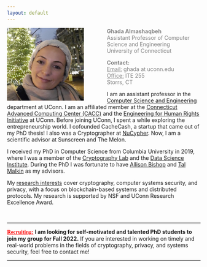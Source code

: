 ```yaml
---
layout: default
---
```


<div class="grid">
    <div class="col-1-2">
       <div class="content">
           <img style="float: left; margin-right: 60px;" src="images/ghada0.jpg" alt="myprofile" width="200" height="190"> 
       </div>
    </div>
    <div class="col-1-2">
       <div class="content">
          <span style="color:grey;font-size:14px;">
            <p><b>Ghada Almashaqbeh</b> <br/> Assistant Professor of Computer Science and Engineering <br/> University of Connecticut </p>
            <p> <b>Contact:</b> <br/> <u>Email:</u> ghada at uconn.edu <br/> <u>Office:</u> ITE 255 <br/> Storrs, CT</p>
          </span> 
       </div>
    </div>
</div>


I am an assistant professor in the [Computer Science and Engineering](https://www.cse.uconn.edu/) department at UConn. I am an affiliated member at the [Connecticut Advanced Computing Center (CACC)](https://cacc.uconn.edu/) and the [Engineering for Human Rights Initiative](https://engineeringforhumanrights.uconn.edu/) at UConn. Before joining UConn, I spent a while exploring the entrepreneurship world. I cofounded CacheCash, a startup that came out of my PhD thesis! I also was a Cryptographer at [NuCypher](https://www.nucypher.com/). Now, I am a scientific advisor at Sunscreen and The Melon.
 
I received my PhD in Computer Science from Columbia University in 2019, where I was a member of the [Cryptography Lab](http://www.cs.columbia.edu/crypto) and the [Data Science Institute](https://datascience.columbia.edu/). During the PhD I was fortunate to have [Allison Bishop](https://www.thecomputersciencecomedian.com) and [Tal Malkin](http://www.cs.columbia.edu/~tal) as my advisors. 

My [research interests](/research/) cover cryptography, computer systems security, and privacy, with a focus on blockchain-based systems and distributed protocols. My research is supported by NSF and UConn Research Excellence Award.

<br/>

---------------------------------------
**<span style="color:red;font-family: 'Comic Sans MS';"><u>Recruiting:</u></span>** **I am looking for self-motivated and talented PhD students to join my group for Fall 2022.** If you are interested in working on timely and real-world problems in the fields of cryptography, privacy, and systems security, feel free to contact me! 

---------------------------------------